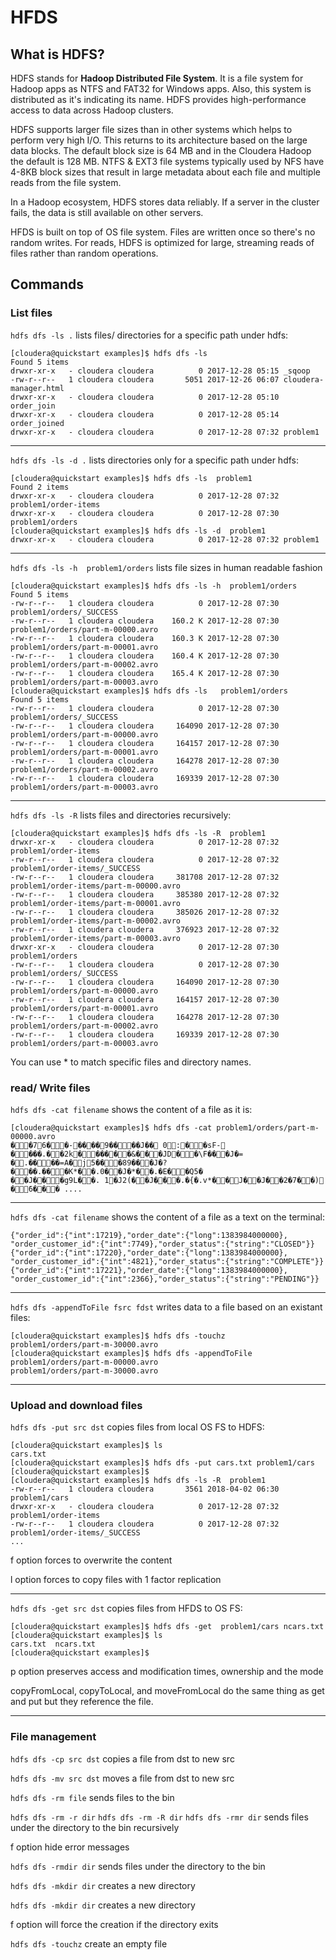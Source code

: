 # HFDS

## What is HDFS?

HDFS stands for **Hadoop Distributed File System**. It is a file system for Hadoop apps as NTFS and FAT32 for Windows apps. Also, this system is distributed as it's indicating its name. HDFS provides high-performance access to data across Hadoop clusters.  

HDFS supports larger file sizes than in other systems which helps to perform very high I/O. This returns to its architecture based on the large data blocks. The default block size is 64 MB and in the Cloudera Hadoop the default is 128 MB. NTFS & EXT3 file systems typically used by NFS have 4-8KB block sizes that result in large metadata about each file and multiple reads from the file system.

In a Hadoop ecosystem, HDFS stores data reliably. If a server in the cluster fails, the data is still available on other servers.

HFDS is built on top of OS file system. Files are written once so there's no random writes. For reads, HDFS is optimized for large, streaming reads of files rather than random operations.

## Commands


### List files

`hdfs dfs -ls .` lists files/ directories for a specific path under hdfs:


    [cloudera@quickstart examples]$ hdfs dfs -ls 
	Found 5 items
	drwxr-xr-x   - cloudera cloudera          0 2017-12-28 05:15 _sqoop
	-rw-r--r--   1 cloudera cloudera       5051 2017-12-26 06:07 cloudera-manager.html
	drwxr-xr-x   - cloudera cloudera          0 2017-12-28 05:10 order_join
	drwxr-xr-x   - cloudera cloudera          0 2017-12-28 05:14 order_joined
	drwxr-xr-x   - cloudera cloudera          0 2017-12-28 07:32 problem1

---

`hdfs dfs -ls -d .` lists directories only for a specific path under hdfs:

	[cloudera@quickstart examples]$ hdfs dfs -ls  problem1
	Found 2 items
	drwxr-xr-x   - cloudera cloudera          0 2017-12-28 07:32 problem1/order-items
	drwxr-xr-x   - cloudera cloudera          0 2017-12-28 07:30 problem1/orders
	[cloudera@quickstart examples]$ hdfs dfs -ls -d  problem1
	drwxr-xr-x   - cloudera cloudera          0 2017-12-28 07:32 problem1

---

`hdfs dfs -ls -h  problem1/orders` lists file sizes in human readable fashion

	[cloudera@quickstart examples]$ hdfs dfs -ls -h  problem1/orders
	Found 5 items
	-rw-r--r--   1 cloudera cloudera          0 2017-12-28 07:30 problem1/orders/_SUCCESS
	-rw-r--r--   1 cloudera cloudera    160.2 K 2017-12-28 07:30 problem1/orders/part-m-00000.avro
	-rw-r--r--   1 cloudera cloudera    160.3 K 2017-12-28 07:30 problem1/orders/part-m-00001.avro
	-rw-r--r--   1 cloudera cloudera    160.4 K 2017-12-28 07:30 problem1/orders/part-m-00002.avro
	-rw-r--r--   1 cloudera cloudera    165.4 K 2017-12-28 07:30 problem1/orders/part-m-00003.avro
	[cloudera@quickstart examples]$ hdfs dfs -ls   problem1/orders
	Found 5 items
	-rw-r--r--   1 cloudera cloudera          0 2017-12-28 07:30 problem1/orders/_SUCCESS
	-rw-r--r--   1 cloudera cloudera     164090 2017-12-28 07:30 problem1/orders/part-m-00000.avro
	-rw-r--r--   1 cloudera cloudera     164157 2017-12-28 07:30 problem1/orders/part-m-00001.avro
	-rw-r--r--   1 cloudera cloudera     164278 2017-12-28 07:30 problem1/orders/part-m-00002.avro
	-rw-r--r--   1 cloudera cloudera     169339 2017-12-28 07:30 problem1/orders/part-m-00003.avro


---
	
`hdfs dfs -ls -R` lists files and directories recursively:

	[cloudera@quickstart examples]$ hdfs dfs -ls -R  problem1
	drwxr-xr-x   - cloudera cloudera          0 2017-12-28 07:32 problem1/order-items
	-rw-r--r--   1 cloudera cloudera          0 2017-12-28 07:32 problem1/order-items/_SUCCESS
	-rw-r--r--   1 cloudera cloudera     381708 2017-12-28 07:32 problem1/order-items/part-m-00000.avro
	-rw-r--r--   1 cloudera cloudera     385380 2017-12-28 07:32 problem1/order-items/part-m-00001.avro
	-rw-r--r--   1 cloudera cloudera     385026 2017-12-28 07:32 problem1/order-items/part-m-00002.avro
	-rw-r--r--   1 cloudera cloudera     376923 2017-12-28 07:32 problem1/order-items/part-m-00003.avro
	drwxr-xr-x   - cloudera cloudera          0 2017-12-28 07:30 problem1/orders
	-rw-r--r--   1 cloudera cloudera          0 2017-12-28 07:30 problem1/orders/_SUCCESS
	-rw-r--r--   1 cloudera cloudera     164090 2017-12-28 07:30 problem1/orders/part-m-00000.avro
	-rw-r--r--   1 cloudera cloudera     164157 2017-12-28 07:30 problem1/orders/part-m-00001.avro
	-rw-r--r--   1 cloudera cloudera     164278 2017-12-28 07:30 problem1/orders/part-m-00002.avro
	-rw-r--r--   1 cloudera cloudera     169339 2017-12-28 07:30 problem1/orders/part-m-00003.avro

You can use * to match specific files and directory names.


### read/ Write files

`hdfs dfs -cat filename` shows the content of a file as it is: 

	[cloudera@quickstart examples]$ hdfs dfs -cat problem1/orders/part-m-00000.avro
	��76��-����9����J�� 0:��sF-
	����.��2k������&���JD��\F���J�=
	�.����=A�j5���89���J�?���.���K*��.0��J�*��.�E��Q5�
	��J���g9L��. 1�J2(��J���.�{�.v*��J��J��2�7��)
	�ܺ6��� ....
	
---

`hdfs dfs -cat filename` shows the content of a file as a text on the terminal: 

	{"order_id":{"int":17219},"order_date":{"long":1383984000000},
	"order_customer_id":{"int":7749},"order_status":{"string":"CLOSED"}}
	{"order_id":{"int":17220},"order_date":{"long":1383984000000},
	"order_customer_id":{"int":4821},"order_status":{"string":"COMPLETE"}}
	{"order_id":{"int":17221},"order_date":{"long":1383984000000},
	"order_customer_id":{"int":2366},"order_status":{"string":"PENDING"}}

---

`hdfs dfs -appendToFile fsrc fdst` writes data to a file based on an existant files: 

	[cloudera@quickstart examples]$ hdfs dfs -touchz  problem1/orders/part-m-30000.avro
	[cloudera@quickstart examples]$ hdfs dfs -appendToFile 
	problem1/orders/part-m-00000.avro 
	problem1/orders/part-m-30000.avro

---

### Upload and download files

`hdfs dfs -put src dst` copies files from local OS FS to HDFS: 

	[cloudera@quickstart examples]$ ls
	cars.txt
	[cloudera@quickstart examples]$ hdfs dfs -put cars.txt problem1/cars 
	[cloudera@quickstart examples]$
	[cloudera@quickstart examples]$ hdfs dfs -ls -R  problem1
	-rw-r--r--   1 cloudera cloudera       3561 2018-04-02 06:30 problem1/cars
	drwxr-xr-x   - cloudera cloudera          0 2017-12-28 07:32 problem1/order-items
	-rw-r--r--   1 cloudera cloudera          0 2017-12-28 07:32 problem1/order-items/_SUCCESS
	...

 f option forces to overwrite the content

 l option forces to copy files with 1 factor replication
  
---

`hdfs dfs -get src dst` copies files from HFDS to OS FS:

	[cloudera@quickstart examples]$ hdfs dfs -get  problem1/cars ncars.txt
	[cloudera@quickstart examples]$ ls
	cars.txt  ncars.txt
	[cloudera@quickstart examples]$

p option preserves access and modification times, ownership and the mode

copyFromLocal, copyToLocal, and moveFromLocal do the same thing as get and put but they reference the file.

---

### File management

`hdfs dfs -cp src dst` copies a file from dst to new src

`hdfs dfs -mv src dst` moves a file from dst to new src

`hdfs dfs -rm file` sends files to the bin

`hdfs dfs -rm -r dir` `hdfs dfs -rm -R dir` `hdfs dfs -rmr dir` sends files under the directory to the bin recursively


f option hide error messages


`hdfs dfs -rmdir dir` sends files under the directory to the bin

`hdfs dfs -mkdir dir` creates a new directory 

`hdfs dfs -mkdir dir` creates a new directory 

f option will force the creation if the directory exits

`hdfs dfs -touchz` create an empty file

